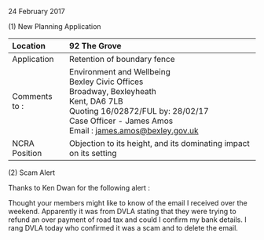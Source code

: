 24 February 2017

(1) New Planning Application

| Location          | 92 The Grove                                                                                                                                                                                                                               |
| :---------------- | :----------------------------------------------------------------------------------------------------------------------------------------------------------------------------------------------------------------------------------------- |
| Application       | Retention of boundary fence                                                                                                                                                                                                                |
| Comments <br>to : | Environment and Wellbeing <br>Bexley Civic Offices <br>Broadway, Bexleyheath <br>Kent, DA6 7LB <br>Quoting 16/02872/FUL by: 28/02/17 <br>Case Officer - James Amos <br>Email : [james.amos@bexley.gov.uk](mailto:james.amos@bexley.gov.uk) |
| NCRA Position     | Objection to its height, and its dominating impact on its setting                                                                                                                                                                          |

(2) Scam Alert

Thanks to Ken Dwan for the following alert :

Thought your members might like to know of the email I received over the weekend. Apparently it was from DVLA stating that they were trying to refund an over payment of road tax and could I confirm my bank details. I rang DVLA today who confirmed it was a scam and to delete the email.
